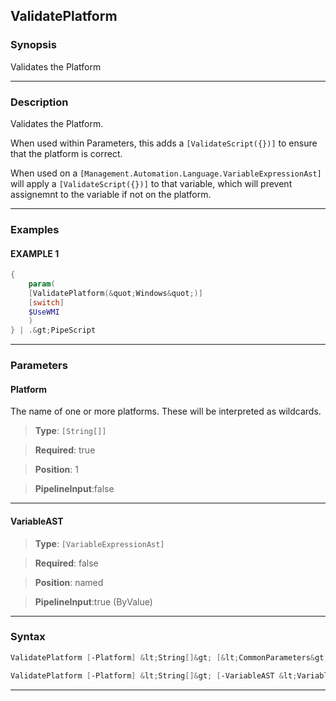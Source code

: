 
ValidatePlatform
----------------
### Synopsis
Validates the Platform

---
### Description

Validates the Platform.

When used within Parameters, this adds a ```[ValidateScript({})]``` to ensure that the platform is correct.

When used on a ```[Management.Automation.Language.VariableExpressionAst]``` will apply a 
```[ValidateScript({})]``` to that variable, which will prevent assignemnt to the variable if not on the platform.

---
### Examples
#### EXAMPLE 1
```PowerShell
{
    param(
    [ValidatePlatform(&quot;Windows&quot;)]
    [switch]
    $UseWMI
    )
} | .&gt;PipeScript
```

---
### Parameters
#### **Platform**

The name of one or more platforms.  These will be interpreted as wildcards.



> **Type**: ```[String[]]```

> **Required**: true

> **Position**: 1

> **PipelineInput**:false



---
#### **VariableAST**

> **Type**: ```[VariableExpressionAst]```

> **Required**: false

> **Position**: named

> **PipelineInput**:true (ByValue)



---
### Syntax
```PowerShell
ValidatePlatform [-Platform] &lt;String[]&gt; [&lt;CommonParameters&gt;]
```
```PowerShell
ValidatePlatform [-Platform] &lt;String[]&gt; [-VariableAST &lt;VariableExpressionAst&gt;] [&lt;CommonParameters&gt;]
```
---



